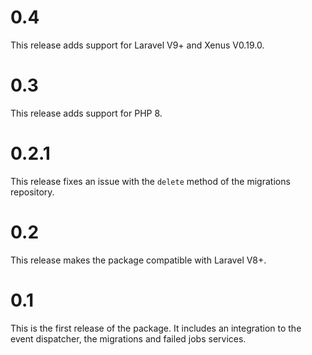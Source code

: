 # 0.4

This release adds support for Laravel V9+ and Xenus V0.19.0.

# 0.3

This release adds support for PHP 8.

# 0.2.1

This release fixes an issue with the `delete` method of the migrations repository.

# 0.2

This release makes the package compatible with Laravel V8+.

# 0.1

This is the first release of the package. It includes an integration to the event dispatcher, the migrations and failed jobs services.
